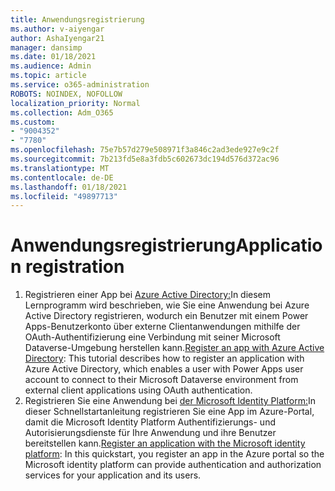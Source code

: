 ```yaml
---
title: Anwendungsregistrierung
ms.author: v-aiyengar
author: AshaIyengar21
manager: dansimp
ms.date: 01/18/2021
ms.audience: Admin
ms.topic: article
ms.service: o365-administration
ROBOTS: NOINDEX, NOFOLLOW
localization_priority: Normal
ms.collection: Adm_O365
ms.custom:
- "9004352"
- "7780"
ms.openlocfilehash: 75e7b57d279e508971f3a846c2ad3ede927e9c2f
ms.sourcegitcommit: 7b213fd5e8a3fdb5c602673dc194d576d372ac96
ms.translationtype: MT
ms.contentlocale: de-DE
ms.lasthandoff: 01/18/2021
ms.locfileid: "49897713"
---
```

# <a name="application-registration"></a><span data-ttu-id="1a2c1-102">Anwendungsregistrierung</span><span class="sxs-lookup"><span data-stu-id="1a2c1-102">Application registration</span></span>

1. <span data-ttu-id="1a2c1-103">Registrieren einer App bei [Azure Active Directory:](https://docs.microsoft.com/powerapps/developer/data-platform/walkthrough-register-app-azure-active-directory)In diesem Lernprogramm wird beschrieben, wie Sie eine Anwendung bei Azure Active Directory registrieren, wodurch ein Benutzer mit einem Power Apps-Benutzerkonto über externe Clientanwendungen mithilfe der OAuth-Authentifizierung eine Verbindung mit seiner Microsoft Dataverse-Umgebung herstellen kann.</span><span class="sxs-lookup"><span data-stu-id="1a2c1-103">[Register an app with Azure Active Directory](https://docs.microsoft.com/powerapps/developer/data-platform/walkthrough-register-app-azure-active-directory): This tutorial describes how to register an application with Azure Active Directory, which enables a user with Power Apps user account to connect to their Microsoft Dataverse environment from external client applications using OAuth authentication.</span></span>
1. <span data-ttu-id="1a2c1-104">Registrieren Sie eine Anwendung bei [der Microsoft Identity Platform:](https://docs.microsoft.com/azure/active-directory/develop/quickstart-register-app)In dieser Schnellstartanleitung registrieren Sie eine App im Azure-Portal, damit die Microsoft Identity Platform Authentifizierungs- und Autorisierungsdienste für Ihre Anwendung und ihre Benutzer bereitstellen kann.</span><span class="sxs-lookup"><span data-stu-id="1a2c1-104">[Register an application with the Microsoft identity platform](https://docs.microsoft.com/azure/active-directory/develop/quickstart-register-app): In this quickstart, you register an app in the Azure portal so the Microsoft identity platform can provide authentication and authorization services for your application and its users.</span></span>
